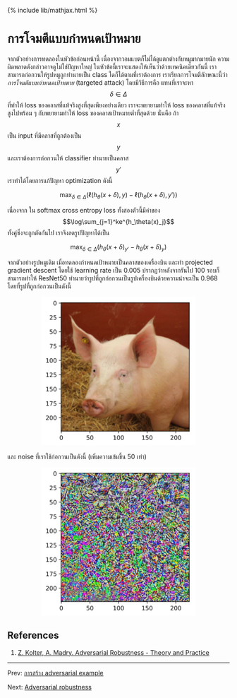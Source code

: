 {% include lib/mathjax.html %}
# การโจมตีแบบกำหนดเป้าหมาย

จากตัวอย่างการทดลองในหัวข้อก่อนหน้านี้ เนื่องจากวอมแบตก็ไม่ได้ดูแตกต่างกับหมูมากมายนัก ความผิดพลาดดังกล่าวอาจดูไม่ใช่ปัญหาใหญ่
ในหัวข้อนี้เราจะแสดงให้เห็นว่าด้วยเทคนิคเดียวกันนี้ เราสามารถก่อกวนให้รูปหมูถูกทำนายเป็น class ใดก็ได้ตามที่เราต้องการ
เราเรียกการโจมตีลักษณะนี้ว่า _การโจมตีแบบกำหนดเป้าหมาย_ (targeted attack) โดยมีวิธีการคือ แทนที่เราจะหา $$\delta\in \Delta$$
ที่ทำให้ loss ของคลาสที่แท้จริงสูงที่สุดเพียงอย่างเดียว เราจะพยายามทำให้ loss ของคลาสที่แท้จริงสูงไปพร้อม ๆ กับพยายามทำให้ loss ของคลาสเป้าหมายต่ำที่สุดด้วย
นั่นคือ ถ้า $$x$$ เป็น input ที่มีคลาสที่ถูกต้องเป็น $$y$$ และเราต้องการก่อกวนให้ classifier ทำนายเป็นคลาส $$y'$$ เราทำได้โดยการแก้ปัญหา optimization ดังนี้

$$
\max_{\delta\in\Delta}(\ell(h_\theta(x+\delta),y) - \ell(h_\theta(x+\delta),y'))
$$

เนื่องจาก ใน softmax cross entropy loss ทั้งสองตัวนี้มีค่าของ $$\log\sum_{j=1}^ke^{h_\theta(x)_j}$$ ทั้งคู่ซึ่งจะถูกตัดกันไป เราจึงลดรูปปัญหาได้เป็น

$$
\max_{\delta\in\Delta}(h_\theta(x+\delta)_{y'} - h_\theta(x+\delta)_y)
$$

จากตัวอย่างรูปหมูเดิม เมื่อทดลองกำหนดเป้าหมายเป็นคลาสของเครื่องบิน และทำ projected gradient descent โดยใช้ learning rate เป็น 0.005 ปรากฏว่าหลังจากรันไป 100 รอบก็สามารถทำให้ ResNet50 ทำนายว่ารูปที่ถูกก่อกวนเป็นรูปเครื่องบินด้วยความน่าจะเป็น 0.968 โดยที่รูปที่ถูกก่อกวนเป็นดังนี้

<p align="center">
<img width="350" src="https://raw.githubusercontent.com/vacharapat/Adversarial-Machine-Learning/master/images/output_3.png">
</p>

และ noise ที่เราใช้ก่อกวนเป็นดังนี้ (เพิ่มความเข้มขึ้น 50 เท่า)

<p align="center">
<img width="350" src="https://raw.githubusercontent.com/vacharapat/Adversarial-Machine-Learning/master/images/output_4.png">
</p>

## References
1. [Z. Kolter, A. Madry. Adversarial Robustness - Theory and Practice](https://adversarial-ml-tutorial.org)

---
Prev: [การสร้าง adversarial example](https://vacharapat.github.io/Adversarial-Machine-Learning/docs/intro2)

Next: [Adversarial robustness](https://vacharapat.github.io/Adversarial-Machine-Learning/docs/intro4)
